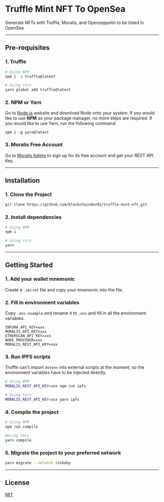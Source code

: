 # Truffle Mint NFT To OpenSea

Generate NFTs with Truffle, Moralis, and Openzeppelin to be listed in OpenSea

---

## Pre-requisites

### 1. Truffle

```bash
# Using NPM
npm i -g truffle@latest

# Using Yarn
yarn global add truffle@latest
```

### 2. NPM or Yarn

Go to [Node.js](https://nodejs.org/) website and download Node onto your system. If you would like to use **NPM** as your package manager, no more steps are required. If you would like to use Yarn, run the following command.

```
npm i -g yarn@latest
```

### 3. Moralis Free Account

Go to [Moralis Admin](https://admin.moralis.io/register) to sign up for its free account and get your REST API Key.

---

## Installation

### 1. Clone the Project

```bash
git clone https://github.com/blockchaindev91/truffle-mint-nft.git
```

### 2. Install dependencies

```bash
# Using NPM
npm i

# Using Yarn
yarn
```

---

## Getting Started

### 1. Add your wallet mnemonic

Create a `.secret` file and copy your mnemonic into the file.

### 2. Fill in environment variables

Copy `.env.example` and rename it to `.env` and fill in all the environment variables.

```
INFURA_API_KEY=xxx
MORALIS_API_KEY=xxx
ETHERSCAN_API_KEY=xxx
NODE_PROVIDER=xxx
MORALIS_REST_API_KEY=xxx
```

### 3. Run IPFS scripts

Truffle can't import `dotenv` into external scripts at the moment, so the environment variables have to be injected directly.

```bash
# Using NPM
MORALIS_REST_API_KEY=xxx npm run ipfs

# Using Yarn
MORALIS_REST_API_KEY=xxx yarn ipfs
```

### 4. Compile the project

```bash
# Using NPM
npm run compile

#Using Yarn
yarn compile
```

### 5. Migrate the project to your preferred network

```bash
yarn migrate --network rinkeby
```

---

## License

[MIT](https://github.com/blockchaindev91)

